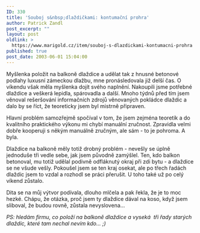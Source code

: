 ```yaml
---
ID: 330
title: 'Souboj s&nbsp;dlaždičkami: kontumační prohra'
author: Patrick Zandl
post_excerpt: ""
layout: post
oldlink: >
  https://www.marigold.cz/item/souboj-s-dlazdickami-kontumacni-prohra
published: true
post_date: 2003-06-01 15:04:00
---
```

<p>
Myšlenka položit na balkoně dlaždice a udělat tak z hnusné betonové podlahy luxusní zámeckou dlažbu, mne pronásledovala již delší čas. O víkendu však měla myšlenka dojít svého naplnění. Nakoupili jsme potřebné dlaždice a veškerá lepidla, spárovadla a další. Mnoho týdnů před tím jsem věnoval rešeršování informačních zdrojů věnovaných pokládce dlaždic a dalo by se říct, že teoreticky jsem byl mistrně připraven.</p>

<p>
Hlavní problém samozřejmě spočíval v tom, že jsem zejména teoretik a do kvalitního praktického výkonu mi chybí manuální zručnost. Zpravidla velmi dobře kooperuji s někým manuálně zručným, ale sám - to je pohroma. A byla.</p>

<p>
Dlaždice na balkoně měly totiž drobný problém - nevešly se úplně jednoduše tři vedle sebe, jak jsem původně zamýšlel. Ten, kdo balkon betonoval, mu totiž udělal podivně odfláknutý okraj při zdi bytu - a dlaždice se ne všude vešly. Pokoušel jsem se ten kraj osekat, ale po třech řadách dlaždic jsem to vzdal a rozhodl se práci přerušit. U toho také už po celý víkend zůstalo. </p>

<p>
Dita se na můj výtvor podívala, dlouho mlčela a pak řekla, že je to moc hezké. Chápu, že otázka, proč jsem ty dlaždice dával na koso, když jsem sliboval, že budou rovně, zůstala nevyslovena...</p>

<p>
<EM>PS: hledám firmu, co položí na balkoně dlaždice a&#160;vyseká&#160; tři řady starých dlaždic, které tam nechal nevím kdo... ;)</EM></p>
